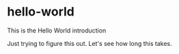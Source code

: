 # hello-world
This is the Hello World introduction

Just trying to figure this out. Let's see how long this takes. 
